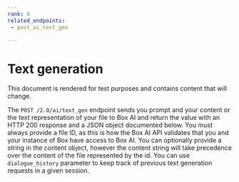```yaml
---
rank: 6
related_endpoints:
 - post_ai_text_gen

---
```

# Text generation

<Message type="warning">
This document is rendered for test purposes and contains content that
will change.

</Message>

The `POST /2.0/ai/text_gen` endpoint sends you prompt
and your content or the text representation of your file
to Box AI and return the value with an HTTP 200 response
and a JSON object documented below. You must always provide
a file ID, as this is how the Box AI API
validates that you and your instance
of Box have access to Box AI. You can optionally
provide a string in the content object, however
the content string will take precedence over
the content of the file represented by the id. 
You can use `dialogue_history` parameter to keep track
of previous text generation requests in a given session.